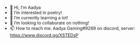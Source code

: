 - 👋 Hi, I’m Aadya
- 👀 I’m interested in poetry!
- 🌱 I’m currently learning a lot!
- 💞️ I’m looking to collaborate on nothing!
- 📫 How to reach me: Aadya Gaming#9289 on discord, server: https://www.discord.gg/XSTEDsP

<!---
AadyaGaming/AadyaGaming is a ✨ special ✨ repository because its `README.md` (this file) appears on your GitHub profile.
You can click the Preview link to take a look at your changes.
--->
